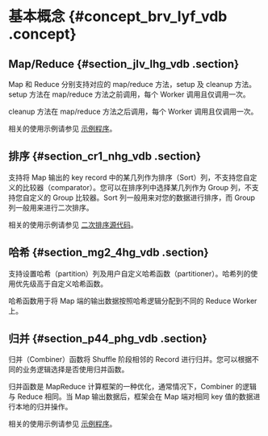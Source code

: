 # 基本概念 {#concept_brv_lyf_vdb .concept}

## Map/Reduce {#section_jlv_lhg_vdb .section}

Map 和 Reduce 分别支持对应的 map/reduce 方法，setup 及 cleanup 方法。setup 方法在 map/reduce 方法之前调用，每个 Worker 调用且仅调用一次。

cleanup 方法在 map/reduce 方法之后调用，每个 Worker 调用且仅调用一次。

相关的使用示例请参见 [示例程序](intl.zh-CN//MapReduce/示例程序/WordCount示例.md)。

## 排序 {#section_cr1_nhg_vdb .section}

支持将 Map 输出的 key record 中的某几列作为排序（Sort）列，不支持您自定义的比较器（comparator）。您可以在排序列中选择某几列作为 Group 列，不支持您自定义的 Group 比较器。Sort 列一般用来对您的数据进行排序，而 Group 列一般用来进行二次排序。

相关的使用示例请参见 [二次排序源代码](intl.zh-CN//MapReduce/示例程序/二次排序示例.md)。

## 哈希 {#section_mg2_4hg_vdb .section}

支持设置哈希（partition）列及用户自定义哈希函数（partitioner）。哈希列的使用优先级高于自定义哈希函数。

哈希函数用于将 Map 端的输出数据按照哈希逻辑分配到不同的 Reduce Worker 上。

## 归并 {#section_p44_phg_vdb .section}

归并（Combiner）函数将 Shuffle 阶段相邻的 Record 进行归并。您可以根据不同的业务逻辑选择是否使用归并函数。

归并函数是 MapReduce 计算框架的一种优化，通常情况下，Combiner 的逻辑与 Reduce 相同。当 Map 输出数据后，框架会在 Map 端对相同 key 值的数据进行本地的归并操作。

相关的使用示例请参见 [示例程序](intl.zh-CN//MapReduce/示例程序/WordCount示例.md)。

